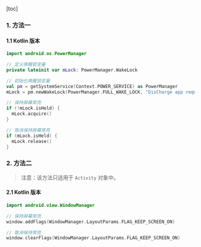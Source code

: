 [toc]

### 1. 方法一

#### 1.1 Kotlin 版本

```kotlin
import android.os.PowerManager

// 定义唤醒锁变量
private lateinit var mLock: PowerManager.WakeLock

// 初始化唤醒锁变量
val pm = getSystemService(Context.POWER_SERVICE) as PowerManager
mLock = pm.newWakeLock(PowerManager.FULL_WAKE_LOCK, "DisCharge app request")

// 保持屏幕常亮
if (!mLock.isHeld) {
  mLock.acquire()
}

// 取消保持屏幕常亮
if (mLock.isHeld) {
  mLock.release()
}
```

### 2. 方法二

> 注意：该方法只适用于 `Activity` 对象中。

#### 2.1 Kotlin 版本

```kotlin
import android.view.WindowManager

// 保持屏幕常亮
window.addFlags(WindowManager.LayoutParams.FLAG_KEEP_SCREEN_ON)

// 取消保持常亮
window.clearFlags(WindowManager.LayoutParams.FLAG_KEEP_SCREEN_ON)
```

